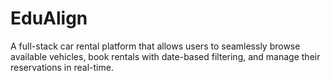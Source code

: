 
 # EduAlign
 A full-stack car rental platform that allows users to seamlessly browse available vehicles, book rentals with
 date-based filtering, and manage their reservations in real-time.
